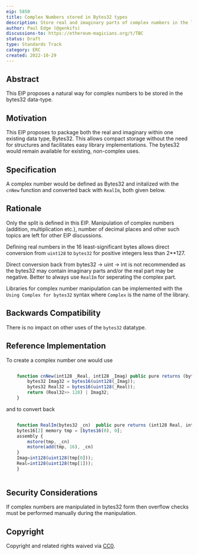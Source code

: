 ```yaml
---
eip: 5850
title: Complex Numbers stored in Bytes32 types
description: Store real and imaginary parts of complex numbers in the lower 16 bytes and upper 16 bytes respectively of a bytes32 type.
author: Paul Edge (@genkifs)
discussions-to: https://ethereum-magicians.org/t/TBC
status: Draft
type: Standards Track
category: ERC
created: 2022-10-29
---
```

 
## Abstract

This EIP proposes a natural way for complex numbers to be stored in the bytes32 data-type.

## Motivation

This EIP proposes to package both the real and imaginary within one existing data type, Bytes32.  This allows compact storage without the need for structures and facilitates easy library implementations.  The bytes32 would remain available for existing, non-complex uses.

## Specification

A complex number would be defined as Bytes32 and initalized with the `cnNew` function and converted back with `RealIm`, both given below.

## Rationale

Only the split is defined in this EIP.  Manipulation of complex numbers (addition, multiplication etc.), number of decimal places and other such topics are left for other EIP discussions.

Defining real numbers in the 16 least-significant bytes allows direct conversion from `uint128` to `bytes32` for positive integers less than 2**127.  

Direct conversion back from bytes32 -> uint -> int is not recommended as the bytes32 may contain imaginary parts and/or the real part may be negative.  Better to always use `RealIm` for seperating the complex part.  

Libraries for complex number manipulation can be implemented with the `Using Complex for bytes32` syntax where `Complex` is the name of the library.  

## Backwards Compatibility
There is no impact on other uses of the `bytes32` datatype.

## Reference Implementation
To create a complex number one would use

```JavaScript

	function cnNew(int128 _Real, int128 _Imag) public pure returns (bytes32){
        bytes32 Imag32 = bytes16(uint128(_Imag));
        bytes32 Real32 = bytes16(uint128(_Real));
        return (Real32>> 128) | Imag32; 
	}

```
and to convert back

```JavaScript

	function RealIm(bytes32 _cn)  public pure returns (int128 Real, int128 Imag){
	bytes16[2] memory tmp = [bytes16(0), 0];
	assembly {
	    mstore(tmp, _cn)
	    mstore(add(tmp, 16), _cn)
	}
	Imag=int128(uint128(tmp[0]));
	Real=int128(uint128(tmp[1]));
	}
	
```

## Security Considerations
If complex numbers are manipulated in bytes32 form then overflow checks must be performed manually during the manipulation.

## Copyright

Copyright and related rights waived via [CC0](../LICENSE.md).
